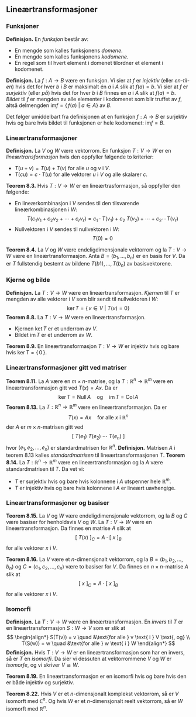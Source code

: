 
## Lineærtransformasjoner


### Funksjoner
**Definisjon.** En *funksjon* består av:

-  En mengde som kalles funksjonens *domene*.
-  En mengde som kalles funksjonens *kodomene*.
-  En regel som til hvert element i domenet tilordner et element i kodomenet.

**Definisjon.** La $f: A \rightarrow B$ være en funksjon. Vi sier at $f$ er *injektiv* (eller *en-til-en*) hvis det for hver $b$ i $B$ er maksimalt én $a$ i $A$ slik at $f(a) = b$. Vi sier at $f$ er *surjektiv* (eller *på*) hvis det for hver $b$ i $B$ finnes en $a$ i $A$ slik at $f(a) = b$. *Bildet* til $f$ er mengden av alle elementer i kodomenet som blir truffet av $f$, altså delmengden $\text{im} f = \{\, f(a) \ | \ a \in A \}$ av $B$.

Det følger umiddelbart fra definisjonen at en funksjon $f: A \rightarrow B$ er surjektiv hvis og bare hvis bildet til funksjonen er hele kodomenet: $\text{im} f = B$.


### Lineærtransformasjoner
**Definisjon.** La $V$ og $W$ være vektorrom. En funksjon $T: V \rightarrow W$ er en *lineærtransformasjon* hvis den oppfyller følgende to kriterier:

-  $T(u + v) = T(u) + T(v)$ for alle $u$ og $v$ i $V$.
-  $T(cu) = c \cdot T(u)$ for alle vektorer $u$ i $V$ og alle skalarer $c$.

**Teorem 8.3.** Hvis $T: V \rightarrow W$ er en lineærtrasformasjon, så oppfyller den følgende:

-  En lineærkombinasjon i $V$ sendes til den tilsvarende lineærkombinasjonen i $W$:
$$T(c_1v_1 + c_2v_2 + \cdots + c_rv_r) = c_1 \cdot T(v_1) + c_2 \ T(v_2) + \cdots + c_2 \cdots T(v_r) $$
-  Nullvektoren i $V$ sendes til nullvektoren i $W$: $$ T(0) = 0 $$

**Teorem 8.4.** La $V$ og $W$ være endeligdimensjonale vektorrom og la $T: V \rightarrow W$ være en lineærtransformasjon. Anta $B = (b_1, \dots, b_n)$ er en basis for $V$. Da er $T$ fullstendig bestemt av bildene $T(b1), \dots, T(b_n)$ av basisvektorene.


### Kjerne og bilde
**Definisjon.** La $T: V \rightarrow W$ være en lineærtransformasjon. *Kjernen* til $T$ er mengden av alle vektorer i $V$ som blir sendt til nullvektoren i $W$:
$$ \text{ker}\,T = \{\,v \in V \ | \ T(v) = 0 \} $$
**Teorem 8.8.** La $T: V \rightarrow W$ være en lineærtransformasjon.

-  Kjernen $\text{ket}\,T$ er et underrom av $V$.
-  Bildet $\text{im}\,T$ er et underrom av $W$.

**Teorem 8.9.** En lineærtransformasjon $T: V \rightarrow W$ er injektiv hvis og bare hvis $\text{ker}\,T=\{\,0\,\}$.


### Lineærtransformasjoner gitt ved matriser
**Teorem 8.11.** La $A$ være en $m \times n$-matrise, og la $T: \mathbb{R}^n \rightarrow \mathbb{R}^m$ være en lineærtransformasjon gitt ved $T(x) = Ax$. Da er
$$ \text{ker}\,T = \text{Null}\,A \quad \text{og} \quad \text{im}\,T=\text{Col}\,A $$
**Teorem 8.13.** La $T: \mathbb{R}^n \rightarrow \mathbb{R}^m$ være en lineærtransformasjon. Da er
$$ T(x) = Ax \quad \text{for alle } x \text{ i } \mathbb{R}^n $$
der $A$ er $m \times n$-matrisen gitt ved
$$ [ \ T(e_1) \ T(e_2) \ \cdots \ T(e_n) \ ] $$
hvor $(e_1, e_2, \dots, e_n)$ er standardmatrisen for $\mathbb{R}^n$.
**Definisjon.** Matrisen $A$ i teorem 8.13 kalles *standardmatrisen* til lineærtransformasjonen $T$.
**Teorem 8.14.** La $T: \mathbb{R}^n \rightarrow \mathbb{R}^m$ være en lineærtransformasjon og la $A$ være standardmatrisen til $T$. Da vet vi:

-  $T$ er surjektiv hvis og bare hvis kolonnene i $A$ utspenner hele $\mathbb{R}^m$.
-  $T$ er injektiv hvis og bare hvis kolonnene i $A$ er lineært uavhengige.



### Lineærtransformasjoner og basiser
**Teorem 8.15.** La $V$ og $W$ være endeligdimensjonale vektorrom, og la $B$ og $C$ være basiser for henholdsvis $V$ og $W$. La $T: V \rightarrow W$ være en lineærtransformasjon. Da finnes en matrise $A$ slik at
$$ [ \ T(x) \ ]_C = A \cdot [ \ x \ ]_B $$
for alle vektorer $x$ i $V$.

**Teorem 8.16.** La $V$ være et $n$-dimensjonalt vektorrom, og la $B = (b_1, b_2, \dots, b_n)$ og $C = (c_1, c_2, \dots, c_n)$ være to basiser for $V$. Da finnes en $n \times n$-matrise $A$ slik at
$$ [ \ x \ ]_C = A \cdot [ \ x \ ]_B $$
for alle vektorer $x$ i $V$.


### Isomorfi
**Definisjon.** La $T: V \rightarrow W$ være en lineærtransformasjon. En *invers* til $T$ er en lineærtransformasjon $S: W \rightarrow V$ som er slik at
$$ \begin{align*}
    S(T(v)) = v \quad &\text{for alle } v \text{ i } V \text{, og} \\
    T(S(w)) = w \quad &\text{for alle } w \text{ i } W
\end{align*} $$
**Definisjon.** Hvis $T: V \rightarrow W$ er en lineærtransformasjon som har en invers, så er $T$ en *isomorfi*. Da sier vi dessuten at vektorrommene $V$ og $W$ er *isomorfe*, og vi skriver $V \cong W$.

**Teorem 8.19.** En lineærtransformasjon er en isomorfi hvis og bare hvis den er både injektiv og surjektiv.

**Teorem 8.22.** Hvis $V$ er et $n$-dimensjonalt komplekst vektorrom, så er $V$ isomorft med $\mathbb{C}^n$. Og hvis $W$ er et $n$-dimensjonalt reelt vektorrom, så er $W$ isomorft med $\mathbb{R}^n$.





